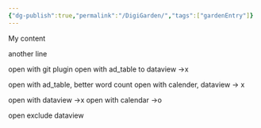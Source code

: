 ```yaml
---
{"dg-publish":true,"permalink":"/DigiGarden/","tags":["gardenEntry"]}
---
```



My content

another line

open with git plugin
open with ad_table to dataview ->x

open with ad_table, better word count
open with calender, dataview -> x

open with dataview ->x 
open with calendar ->o

open exclude dataview